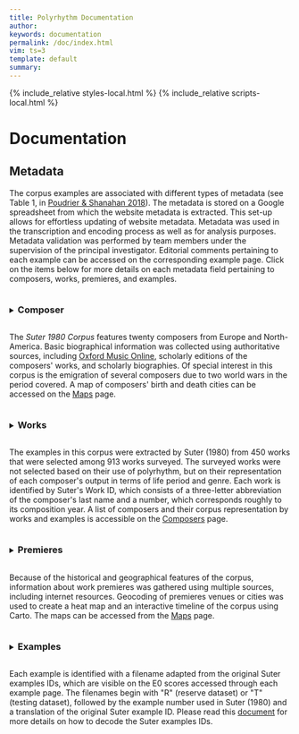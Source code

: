 ```yaml
---
title: Polyrhythm Documentation
author: 
keywords: documentation
permalink: /doc/index.html
vim: ts=3
template: default
summary: 
---
```


{% include_relative styles-local.html %}
{% include_relative scripts-local.html %}

# Documentation #


## Metadata ##


The corpus examples are associated with different types of metadata (see Table 1, in [Poudrier &amp; Shanahan 2018](https://drive.google.com/file/d/1LRTjYO4-_HYG4SMHygSoDHgLSHD840Zm/view?usp=sharing)). The metadata is stored on a Google spreadsheet from which the website metadata is extracted. This set-up allows for effortless updating of website metadata. Metadata was used in the transcription and encoding process as well as for analysis purposes. Metadata validation was performed by team members under the supervision of the principal investigator. Editorial comments pertaining to each example can be accessed on the corresponding example page. Click on the items below for more details on each metadata field pertaining to composers, works, premieres, and examples.


<details markdown="1">
<summary>
<h3 style="display:inline-block">Composer</h3>

The _Suter 1980 Corpus_ features twenty composers from Europe and North-America. Basic biographical information was collected using authoritative sources, including [Oxford Music Online](https://www.oxfordmusiconline.com/), scholarly editions of the composers&#39; works, and scholarly biographies. Of special interest in this corpus is the emigration of several composers due to two world wars in the period covered. A map of composers&#39; birth and death cities can be accessed on the [Maps](/maps/index.md) page.

</summary>

- Composer&#39;s Name
- Composer&#39;s Nationality
- Composer&#39;s Birth Date and Birth Place
- Composer&#39;s Death Date and Death Place

</details>

<details markdown="1">
<summary>
<h3 style="display:inline-block">Works</h3>

The examples in this corpus were extracted by Suter (1980) from 450 works that were selected among 913 works surveyed.  The surveyed works were not selected based on their use of polyrhythm, but on their representation of each composer&#39;s output in terms of life period and genre. Each work is identified by Suter&#39;s Work ID, which consists of a three-letter abbreviation of the composer&#39;s last name and a number, which corresponds roughly to its composition year. A list of composers and their corpus representation by works and examples is accessible on the [Composers](/composers/index.md) page.

</summary>

- Work Title
- Genre and Subgenre
- Composition Year
- First Publication Year

</details>

<details markdown="1">
<summary>
<h3 style="display:inline-block">Premieres</h3>

Because of the historical and geographical features of the corpus, information about work premieres was gathered using multiple sources, including internet resources. Geocoding of premieres venues or cities was used to create a heat map and an interactive timeline of the corpus using Carto. The maps can be accessed from the [Maps](/maps/index.md) page.

</summary>

</details>

<details markdown="1">
<summary>
<h3 style="display:inline-block">Examples</h3>

Each example is identified with a filename adapted from the original Suter examples IDs, which are visible on the E0 scores accessed through each example page. The filenames begin with &quot;R&quot; (reserve dataset) or &quot;T&quot; (testing dataset), followed by the example number used in Suter (1980) and a translation of the original Suter example ID. Please read this [document](https://drive.google.com/file/d/1fzA7iakBfjbyc_Fwsnhsdmyk0lMiCAMp/view?usp=sharing) for more details on how to decode the Suter examples IDs.

</summary>

- Source Work
  - Source Work Full Unit (SWFU)
  - Full Unit Total Measures
  - Full Unit Duration
  - Full Unit Start Time Signature and Time Signature Type
    - The start time signature were extracted from published scores and categorized using standard types (duple, triple, compound, or odd). If the work features changing time signature, only the start time signature was extracted; works without a time signature were categorized as &quot;none&quot;
    - Polymetric times signature were further categorized as &quot;polymetric&quot; (same notated beat has same duration) or &quot;polydurational&quot; (same notated beat has different duration)
  - Full Unit Start Tempo Expression
  - Full Unit Start Notated Beat, Notated Beat Rate, and Mean Beat Rate

- Example
  - Example Start, End, and Total Measures
    - Example measures numbers were extracted from the scores whenever available. For analysis purposes pick-up measures are given a number that correspond to the
  - Example Start Time Signature and Time Signature Type
  - Example Start Time Signature Beat, Notated Beat, Notated Beat Rate, and Mean Beat Rate
  - Example Start Notated Beat, Notated Beat Rate, and NotatedExample Start Tempo Expression
- Audio
  - Naxos Recording Link
  - Example Start and End Time
  - Example Duration

</details>
